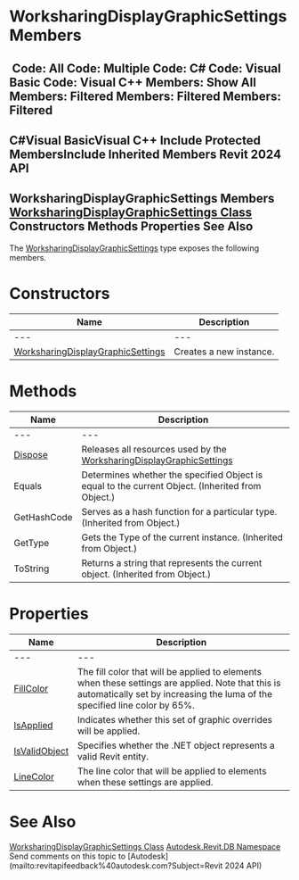 # WorksharingDisplayGraphicSettings Members

﻿
 Code: All Code: Multiple Code: C# Code: Visual Basic Code: Visual C++  Members: Show All Members: Filtered Members: Filtered Members: Filtered   
---  
C#Visual BasicVisual C++
Include Protected MembersInclude Inherited Members
Revit 2024 API  
---  
WorksharingDisplayGraphicSettings Members  
[WorksharingDisplayGraphicSettings Class](994d2fb5-11cc-6756-155b-d496eedbe800.md "WorksharingDisplayGraphicSettings Class") Constructors Methods Properties See Also  
---  
The [WorksharingDisplayGraphicSettings](994d2fb5-11cc-6756-155b-d496eedbe800.md "WorksharingDisplayGraphicSettings Class") type exposes the following members.
# Constructors
| Name | Description |
| --- | --- |
| --- | --- | --- |
| [WorksharingDisplayGraphicSettings](56c67037-19eb-1243-0fbd-0b8cf84c1576.md "WorksharingDisplayGraphicSettings Constructor") | Creates a new instance. |

# Methods
| Name | Description |
| --- | --- |
| --- | --- | --- |
| [Dispose](5c470551-dd56-fb62-40a6-0cb2d65b04b4.md "Dispose Method") | Releases all resources used by the [WorksharingDisplayGraphicSettings](994d2fb5-11cc-6756-155b-d496eedbe800.md "WorksharingDisplayGraphicSettings Class") |
| Equals | Determines whether the specified Object is equal to the current Object. (Inherited from Object.) |
| GetHashCode | Serves as a hash function for a particular type.  (Inherited from Object.) |
| GetType | Gets the Type of the current instance. (Inherited from Object.) |
| ToString | Returns a string that represents the current object. (Inherited from Object.) |

# Properties
| Name | Description |
| --- | --- |
| --- | --- | --- |
| [FillColor](9d7980b5-bb54-4d43-a1f3-e53c104d54d6.md "FillColor Property") | The fill color that will be applied to elements when these settings are applied. Note that this is automatically set by increasing the luma of the specified line color by 65%. |
| [IsApplied](202b4f2c-35f7-b1ca-1182-442851ca9dc6.md "IsApplied Property") | Indicates whether this set of graphic overrides will be applied. |
| [IsValidObject](7f52262d-f6ce-c01d-5046-31362b6a8c91.md "IsValidObject Property") | Specifies whether the .NET object represents a valid Revit entity. |
| [LineColor](775ac9cd-9bde-568f-76d5-afeb370344a1.md "LineColor Property") | The line color that will be applied to elements when these settings are applied. |

# See Also
[WorksharingDisplayGraphicSettings Class](994d2fb5-11cc-6756-155b-d496eedbe800.md "WorksharingDisplayGraphicSettings Class")
[Autodesk.Revit.DB Namespace](87546ba7-461b-c646-cbb1-2cb8f5bff8b2.md "Autodesk.Revit.DB Namespace")
Send comments on this topic to [Autodesk](mailto:revitapifeedback%40autodesk.com?Subject=Revit 2024 API)
